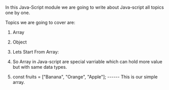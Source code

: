 In this Java-Script module we are going to write about Java-script all topics one by one.

Topics we are going to cover are:

1. Array
2. Object

3. Lets Start From Array:
4. So Array in Java-script are special varriable which can hold more value but with same data types.
5. const fruits = ["Banana", "Orange", "Apple"];  ------ This is our simple array.
